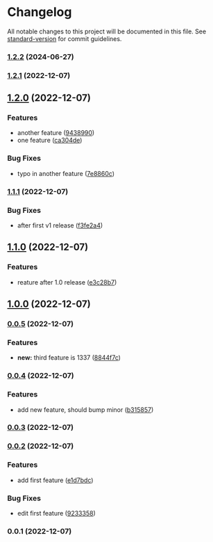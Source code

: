 # Changelog

All notable changes to this project will be documented in this file. See [standard-version](https://github.com/conventional-changelog/standard-version) for commit guidelines.

### [1.2.2](https://github.com/hanssonerik/sem/compare/v1.2.1...v1.2.2) (2024-06-27)

### [1.2.1](https://github.com/hanssonerik/sem/compare/v1.2.0...v1.2.1) (2022-12-07)

## [1.2.0](https://github.com/hanssonerik/sem/compare/v1.1.1...v1.2.0) (2022-12-07)


### Features

* another feature ([9438990](https://github.com/hanssonerik/sem/commit/9438990cc798cacbc49e3ab594b2dfdc038d6892))
* one feature ([ca304de](https://github.com/hanssonerik/sem/commit/ca304de5b92ae3f901b3a149b96c5e995e354c97))


### Bug Fixes

* typo in another feature ([7e8860c](https://github.com/hanssonerik/sem/commit/7e8860c78a78f42ccf6317792e714464b32d84db))

### [1.1.1](https://github.com/hanssonerik/sem/compare/v1.1.0...v1.1.1) (2022-12-07)


### Bug Fixes

* after first v1 release ([f3fe2a4](https://github.com/hanssonerik/sem/commit/f3fe2a4b5b408f6b72664140e9755b03469212cb))

## [1.1.0](https://github.com/hanssonerik/sem/compare/v1.0.0...v1.1.0) (2022-12-07)


### Features

* reature after 1.0 release ([e3c28b7](https://github.com/hanssonerik/sem/commit/e3c28b70906a24f6567491980e6b7fece7fe6cf2))

## [1.0.0](https://github.com/hanssonerik/sem/compare/v0.0.5...v1.0.0) (2022-12-07)

### [0.0.5](https://github.com/hanssonerik/sem/compare/v0.0.4...v0.0.5) (2022-12-07)


### Features

* **new:** third feature is 1337 ([8844f7c](https://github.com/hanssonerik/sem/commit/8844f7cf2d64ad33f462b6a268117fd305161bde))

### [0.0.4](https://github.com/hanssonerik/sem/compare/v0.0.3...v0.0.4) (2022-12-07)


### Features

* add new feature, should bump minor ([b315857](https://github.com/hanssonerik/sem/commit/b315857c6eb218f9d76a03f5131436d6f31e7e35))

### [0.0.3](https://github.com/hanssonerik/sem/compare/v0.0.2...v0.0.3) (2022-12-07)

### [0.0.2](https://github.com/hanssonerik/sem/compare/v0.0.1...v0.0.2) (2022-12-07)


### Features

* add first feature ([e1d7bdc](https://github.com/hanssonerik/sem/commit/e1d7bdc9e7c9cdd0335af940e94aa067b0e44ad5))


### Bug Fixes

* edit first feature ([9233358](https://github.com/hanssonerik/sem/commit/9233358460adba03cf74650359afda8917fbdcb8))

### 0.0.1 (2022-12-07)
